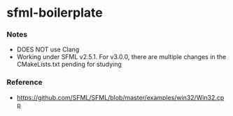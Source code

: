 sfml-boilerplate
================
### Notes
- DOES NOT use Clang
- Working under SFML v2.5.1. For v3.0.0, there are multiple changes in the CMakeLists.txt pending for studying

### Reference
- https://github.com/SFML/SFML/blob/master/examples/win32/Win32.cpp